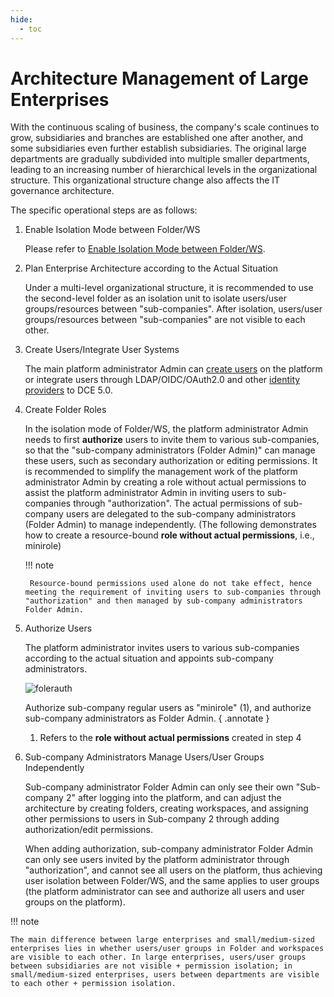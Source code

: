 ```yaml
---
hide:
  - toc
---
```


# Architecture Management of Large Enterprises

With the continuous scaling of business, the company's scale continues to grow, subsidiaries and branches are established one after another, and some subsidiaries even further establish subsidiaries. The original large departments are gradually subdivided into multiple smaller departments, leading to an increasing number of hierarchical levels in the organizational structure. This organizational structure change also affects the IT governance architecture.

The specific operational steps are as follows:

1. Enable Isolation Mode between Folder/WS

    Please refer to [Enable Isolation Mode between Folder/WS](../install/user-isolation.md).

2. Plan Enterprise Architecture according to the Actual Situation

    Under a multi-level organizational structure, it is recommended to use the second-level folder as an isolation unit to isolate users/user groups/resources between "sub-companies". After isolation, users/user groups/resources between "sub-companies" are not visible to each other.


3. Create Users/Integrate User Systems

    The main platform administrator Admin can [create users](../user-guide/access-control/user.md) on the platform or integrate users through LDAP/OIDC/OAuth2.0 and other [identity providers](../user-guide/access-control/ldap.md) to DCE 5.0.

4. Create Folder Roles

    In the isolation mode of Folder/WS, the platform administrator Admin needs to first **authorize** users to invite them to various sub-companies, so that the "sub-company administrators (Folder Admin)" can manage these users, such as secondary authorization or editing permissions. It is recommended to simplify the management work of the platform administrator Admin by creating a role without actual permissions to assist the platform administrator Admin in inviting users to sub-companies through "authorization". The actual permissions of sub-company users are delegated to the sub-company administrators (Folder Admin) to manage independently. (The following demonstrates how to create a resource-bound **role without actual permissions**, i.e., minirole)

    !!! note

        Resource-bound permissions used alone do not take effect, hence meeting the requirement of inviting users to sub-companies through "authorization" and then managed by sub-company administrators Folder Admin.


5. Authorize Users

    The platform administrator invites users to various sub-companies according to the actual situation and appoints sub-company administrators.

    ![folerauth](../images/9.png)

    Authorize sub-company regular users as "minirole" (1), and authorize sub-company administrators as Folder Admin.
    { .annotate }

    1. Refers to the **role without actual permissions** created in step 4


6. Sub-company Administrators Manage Users/User Groups Independently

    Sub-company administrator Folder Admin can only see their own "Sub-company 2" after logging into the platform, and can adjust the architecture by creating folders, creating workspaces, and assigning other permissions to users in Sub-company 2 through adding authorization/edit permissions.


    When adding authorization, sub-company administrator Folder Admin can only see users invited by the platform administrator through "authorization", and cannot see all users on the platform, thus achieving user isolation between Folder/WS, and the same applies to user groups (the platform administrator can see and authorize all users and user groups on the platform).


!!! note

    The main difference between large enterprises and small/medium-sized enterprises lies in whether users/user groups in Folder and workspaces are visible to each other. In large enterprises, users/user groups between subsidiaries are not visible + permission isolation; in small/medium-sized enterprises, users between departments are visible to each other + permission isolation.
